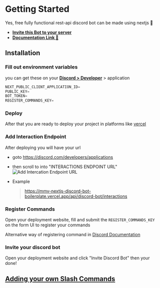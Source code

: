 # Getting Started

Yes, free fully functional rest-api discord bot can be made using nextjs 🤯

- [**Invite this Bot to your server**](https://mmv-nextjs-discord-bot-boilerplate.vercel.app/)
- [**Documentation Link 📃**](https://mmv-docs.vercel.app/docs/nextjs-discord-bot-template/getting-started)

## Installation

### Fill out environment variables

you can get these on your [**Discord > Developer**](https://discord.com/developers/applications) > application

```js
NEXT_PUBLIC_CLIENT_APPLICATION_ID=
PUBLIC_KEY=
BOT_TOKEN=
REGISTER_COMMANDS_KEY=
```

### Deploy

After that you are ready to deploy your project in platforms like [vercel](https://vercel.com/)

### Add Interaction Endpoint

After deploying you will have your url

- goto https://discord.com/developers/applications
- then scroll to into "INTERACTIONS ENDPOINT URL"
  ![Add Intercation Endpoint URL](https://github.com/mmvergara/nextjs-discord-bot-boilerplate/assets/104471209/8e83108c-058c-41a6-afd6-924d18baef2f)

- Example
  > https://mmv-nextjs-discord-bot-boilerplate.vercel.app/api/discord-bot/interactions

### Register Commands

Open your deployment website, fill and submit the `REGISTER_COMMANDS_KEY` on the form UI to register your commands

Alternative way of registering command in
[Discord Documentation](https://discord.com/developers/docs/interactions/application-commands#endpoints)

### Invite your discord bot

Open your deployment website and click "Invite Discord Bot" then your done!

## [Adding your own Slash Commands](https://mmv-docs.vercel.app/docs/nextjs-discord-bot-boilerplate/adding-slash-commands)
